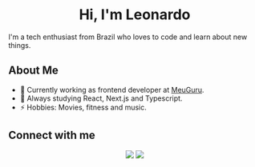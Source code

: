 <h1 align="center">Hi, I'm Leonardo</h1>

<p>I'm a tech enthusiast from Brazil who loves to code and learn about new things.</p>

<h2>About Me</h2>

- 🔭 Currently working as frontend developer at [MeuGuru](https://www.meuguru.com/).
- 🌱 Always studying React, Next.js and Typescript.
- ⚡️ Hobbies: Movies, fitness and music.

<h2>Connect with me</h2>

 <div align="center">
  <a href="https://www.linkedin.com/in/lramos33/" target="_blank"><img src="https://img.shields.io/badge/-LinkedIn-20232A?style=for-the-badge&logo=linkedin&logoColor=white" target="_blank"></a>
<!--   <a href="https://lramos33-portfolio.herokuapp.com/" target="_blank"><img src="https://img.shields.io/badge/-Portfolio-20232A?style=for-the-badge&logo=heroku&logoColor=white" target="_blank"></a> -->
  <a href = "mailto:oliveira.leonardo3004@gmail.com"><img src="https://img.shields.io/badge/Gmail-20232A?style=for-the-badge&logo=gmail&logoColor=white" target="_blank"></a>
</div>

